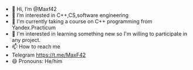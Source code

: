 - 👋 Hi, I’m @Maxf42
- 👀 I’m interested in C++,CS,software engineering
- 🌱 I'm currently taking a course on C++ programming from Yandex.Practicum
- 💞️ I'm interested in learning something new so I'm willing to participate in any project.
- 📫 How to reach me
- Telegram https://t.me/MaxF42
- 😄 Pronouns: He/him

<!---
Maxf42/Maxf42 is a ✨ special ✨ repository because its `README.md` (this file) appears on your GitHub profile.
You can click the Preview link to take a look at your changes.
--->
